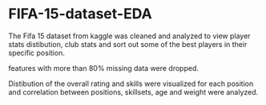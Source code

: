 # FIFA-15-dataset-EDA

The Fifa 15 dataset from kaggle was cleaned and analyzed to view player stats distibution, club stats and sort out some of the best players in their specific position.

features with more than 80% missing data were dropped.

Distibution of the overall rating and skills were visualized for each position and correlation between positions, skillsets, age and weight were analyzed.
